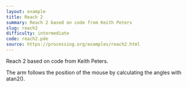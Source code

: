 ```yaml
---
layout: example
title: Reach 2
summary: Reach 2 based on code from Keith Peters
slug: reach2
difficulty: intermediate
code: reach2.pde
source: https://processing.org/examples/reach2.html
---
```


Reach 2 based on code from Keith Peters. 

 The arm follows the position of the mouse by calculating the angles with atan2().
